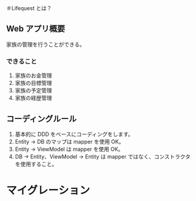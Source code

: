 ＃Lifequest とは？

## Web アプリ概要

家族の管理を行うことができる。

### できること

1. 家族のお金管理
2. 家族の目標管理
3. 家族の予定管理
4. 家族の経歴管理

## コーディングルール

1. 基本的に DDD をベースにコーディングをします。
2. Entity → DB のマップは mapper を使用 OK。
3. Entity → ViewModel は mapper を使用 OK。
4. DB → Entity、ViewModel → Entity は mapper ではなく、コンストラクタを使用すること。

# マイグレーション
